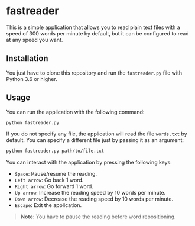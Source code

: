 # fastreader

This is a simple application that allows you to read plain text files with a
speed of 300 words per minute by default, but it can be configured to read at
any speed you want.

## Installation
You just have to clone this repository and run the `fastreader.py` file with
Python 3.6 or higher.

## Usage
You can run the application with the following command:

```bash
python fastreader.py
```

If you do not specify any file, the application will read the file `words.txt`
by default. You can specify a different file just by passing it as an
argument:

```bash
python fastreader.py path/to/file.txt
```

You can interact with the application by pressing the following keys:

* `Space`: Pause/resume the reading.
* `Left arrow`: Go back 1 word.
* `Right arrow`: Go forward 1 word.
* `Up arrow`: Increase the reading speed by 10 words per minute.
* `Down arrow`: Decrease the reading speed by 10 words per minute.
* `Escape`: Exit the application.

> **Note**: You have to pause the reading before word repositioning.